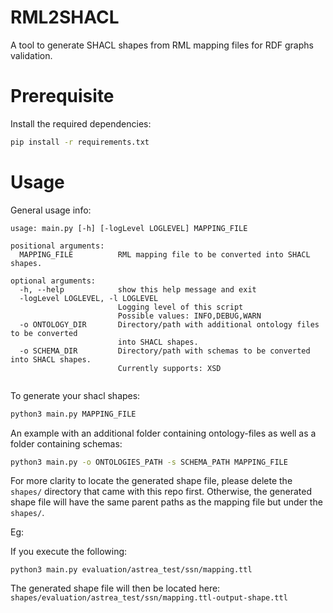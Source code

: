 # RML2SHACL 

A tool to generate SHACL shapes from RML mapping files for RDF graphs validation. 



# Prerequisite

Install the required dependencies: 
```bash
pip install -r requirements.txt
```


# Usage 


General usage info: 

``` 
usage: main.py [-h] [-logLevel LOGLEVEL] MAPPING_FILE

positional arguments:
  MAPPING_FILE          RML mapping file to be converted into SHACL shapes.

optional arguments:
  -h, --help            show this help message and exit
  -logLevel LOGLEVEL, -l LOGLEVEL
                        Logging level of this script
                        Possible values: INFO,DEBUG,WARN
  -o ONTOLOGY_DIR       Directory/path with additional ontology files to be converted 
                        into SHACL shapes.
  -o SCHEMA_DIR         Directory/path with schemas to be converted into SHACL shapes.
                        Currently supports: XSD
  

```




To generate your shacl shapes: 

```bash 
python3 main.py MAPPING_FILE
```

An example with an additional folder containing ontology-files as well as a folder containing schemas:
```bash 
python3 main.py -o ONTOLOGIES_PATH -s SCHEMA_PATH MAPPING_FILE
```

For more clarity to locate the generated shape file, please 
delete the ``shapes/`` directory that came with this repo first. 
Otherwise, the generated shape file will have the same parent paths as the 
mapping file but under the ``shapes/``. 


Eg: 

If you execute the following:
```
python3 main.py evaluation/astrea_test/ssn/mapping.ttl
```

The generated shape file will then be located here: 
``shapes/evaluation/astrea_test/ssn/mapping.ttl-output-shape.ttl``






